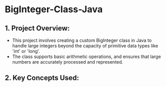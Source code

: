 # BigInteger-Class-Java

## 1. Project Overview:
- This project involves creating a custom BigInteger class in Java to handle large integers beyond the capacity of primitive data types like 'int' or 'long'.
- The class supports basic arithmetic operations, and ensures that large numbers are accurately processed and represented.

## 2. Key Concepts Used:
